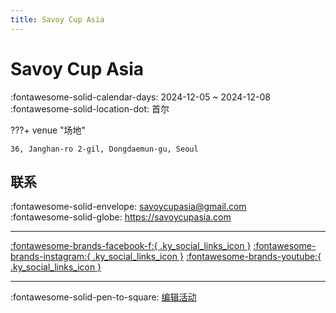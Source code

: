 ```yaml
---
title: Savoy Cup Asia
---
```


# Savoy Cup Asia 

:fontawesome-solid-calendar-days: 2024-12-05 ~ 2024-12-08  
:fontawesome-solid-location-dot: 首尔  


???+ venue "场地"

    36, Janghan-ro 2-gil, Dongdaemun-gu, Seoul  

## 联系

:fontawesome-solid-envelope: <savoycupasia@gmail.com>  
:fontawesome-solid-globe: <https://savoycupasia.com>  

---

 [:fontawesome-brands-facebook-f:{ .ky_social_links_icon }](https://www.facebook.com/profile.php?id=100093296225921) [:fontawesome-brands-instagram:{ .ky_social_links_icon }](https://instagram.com/savoycupasia) [:fontawesome-brands-youtube:{ .ky_social_links_icon }](https://youtube.com/@SavoyCup)

---

:fontawesome-solid-pen-to-square: [编辑活动](https://github.com/swingdance/events/issues/new?assignees=&labels=update+event&projects=&template=03-update_entity.yml&title=Update%20Event%3A%202024%2Fko_KR%20%E2%80%A2%20Savoy%20Cup%20Asia&region=ko_KR&year=2024&id=savoy-cup-asia-2024&name=Savoy%20Cup%20Asia&org_id=)
